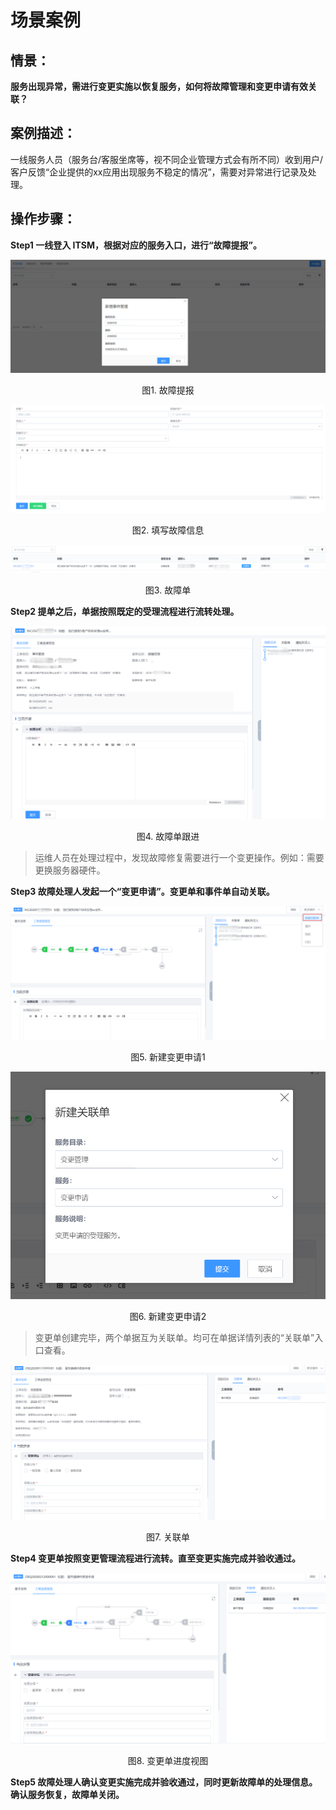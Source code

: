 # 场景案例

## 情景：

**服务出现异常，需进行变更实施以恢复服务，如何将故障管理和变更申请有效关联？**

## 案例描述：

一线服务人员（服务台/客服坐席等，视不同企业管理方式会有所不同）收到用户/客户反馈“企业提供的xx应用出现服务不稳定的情况”，需要对异常进行记录及处理。

## 操作步骤：

**Step1 一线登入 ITSM，根据对应的服务入口，进行“故障提报”。**

![-w2020](../media/f984cb4c26f7603cb19e9c9d1b36b08d.png)
<center>图1. 故障提报</center>

![-w2020](../media/65807193e0f349ae9507ce952f382218.png)
<center>图2. 填写故障信息</center>

![-w2020](../media/d5397f6a9e6efdedb3203093e471915e.png)
<center>图3. 故障单</center>

**Step2 提单之后，单据按照既定的受理流程进行流转处理。**

![-w2020](../media/c3be76e88226bf6280d9e62d5400ce1f.png)
<center>图4. 故障单跟进</center>

>   运维人员在处理过程中，发现故障修复需要进行一个变更操作。例如：需要更换服务器硬件。

**Step3 故障处理人发起一个“变更申请”。变更单和事件单自动关联。**

![-w2020](../media/0f99491c4a03cb4cf79844ebadce15cb.png)
<center>图5. 新建变更申请1</center>

![-w2020](../media/2a65819db944b17e11d021da4d385072.png)
<center>图6. 新建变更申请2</center>

>   变更单创建完毕，两个单据互为关联单。均可在单据详情列表的“关联单”入口查看。

![-w2020](../media/d649114053c7bac0ba4a2473c8fbe0f7.png)
<center>图7. 关联单</center>

**Step4 变更单按照变更管理流程进行流转。直至变更实施完成并验收通过。**

![-w2020](../media/f6ab8a81834fce65ce01f3f6fdc7668a.png)
<center>图8. 变更单进度视图</center>

**Step5 故障处理人确认变更实施完成并验收通过，同时更新故障单的处理信息。确认服务恢复，故障单关闭。**
